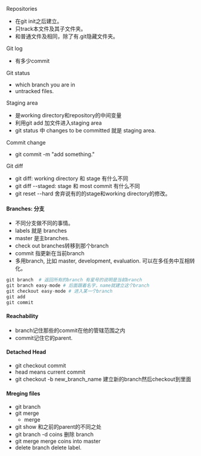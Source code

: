 Repositories
 * 在git init之后建立。
 * 只track本文件及其子文件夹。
 * 和普通文件及相同，除了有.git隐藏文件夹。
 
Git log 
 * 有多少commit
 
Git status
  * which branch you are in
  * untracked files.
  
Staging area
* 是working directory和repository的中间变量
* 利用git add 加文件进入staging area
* git status 中 changes to be committed 就是 staging area.

Commit change

* git commit -m "add something."

Git diff

* git diff: working directory  和 stage 有什么不同
* git diff --staged: stage 和 most commit 有什么不同
* git reset --hard 舍弃说有的的stage和working directory的修改。
 
 
 #### Branches: 分支
 * 不同分支做不同的事情。
 * labels 就是 branches
  * master 是主branches.
  * check out branches转移到那个branch
  * commit 指更新在当前branch
 * 多用branch, 比如 master, development, evaluation. 可以在多任务中互相转化。
  ``` python
  git branch  # 返回所有的branch 有星号的说明是当前branch
  git branch easy-mode # 后面跟着名字，name就建立这个branch
  git checkout easy-mode # 进入某一个branch
  git add 
  git commit

  ```
 #### Reachability
 * branch记住那些的commit在他的管辖范围之内
 * commit记住它的parent.
 
 #### Detached Head 
 * git checkout commit
 * head means current commit
 * git checkout -b new_branch_name 建立新的branch然后checkout到里面
 
 #### Mreging files
 * git branch
 * git merge 
    * merge
 * git show 和之前的parent的不同之处
 * git branch -d coins 删除 branch
 * git merge merge coins into master
 * delete branch delete label.
 
